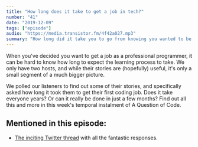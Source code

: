 ```yaml
---
title: "How long does it take to get a job in tech?"
number: "41"
date: "2019-12-09"
tags: ["episode"]
audio: "https://media.transistor.fm/4f42a027.mp3"
summary: "How long did it take you to go from knowing you wanted to be a developer to actually starting work at your first dev job?"
---
```


When you've decided you want to get a job as a professional programmer, it can be hard to know how long to expect the learning process to take. We only have two hosts, and while their stories are (hopefully) useful, it's only a small segment of a much bigger picture.

We polled our listeners to find out some of their stories, and specifically asked how long it took them to get their first coding job. Does it take everyone years? Or can it really be done in just a few months? Find out all this and more in this week's temporal instalment of A Question of Code. 

## Mentioned in this episode:

* [The inciting Twitter thread](https://twitter.com/thomashazledine/status/1182921555820630016) with all the fantastic responses.
